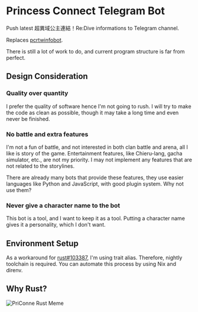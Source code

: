 # Princess Connect Telegram Bot

Push latest 超異域公主連結！Re:Dive informations to Telegram channel.

Replaces [pcrtwinfobot](https://github.com/KiruyaMomochi/pcrtwinfobot).

There is still a lot of work to do, and current program structure is far from perfect.

## Design Consideration

### Quality over quantity

I prefer the quality of software hence I'm not going to rush.
I will try to make the code as clean as possible, though it may take a long time and even never be finished.

### No battle and extra features

I'm not a fun of battle, and not interested in both clan battle and arena, all I like is story of the game.
Entertainment features, like Chieru-lang, gacha simulator, etc., are not my priority.
I may not implement any features that are not related to the storylines.

There are already many bots that provide these features, they use easier languages like Python and JavaScript, with good plugin system. Why not use them?

### Never give a character name to the bot

This bot is a tool, and I want to keep it as a tool.
Putting a character name gives it a personality, which I don't want.

## Environment Setup

As a workaround for [rust#103387](https://github.com/rust-lang/rust/issues/103387), I'm using trait alias.
Therefore, nightly toolchain is required. You can automate this process by using Nix and direnv.

## Why Rust?

![PriConne Rust Meme](https://user-images.githubusercontent.com/65301509/148802177-07d6a5d4-ef65-449b-9655-862f6622700a.png)
